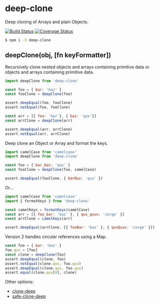 # deep-clone
Deep cloning of Arrays and plain Objects.

[![Build Status](https://travis-ci.org/thebearingedge/deep-clone.svg?branch=master)](https://travis-ci.org/thebearingedge/deep-clone)
[![Coverage Status](https://coveralls.io/repos/thebearingedge/deep-clone/badge.svg?branch=master&service=github)](https://coveralls.io/github/thebearingedge/deep-clone?branch=master)

```bash
$ npm i -S deep-clone
```

deepClone(obj, [fn keyFormatter])
---

Recursively clone nested objects and arrays containing primitive data or objects and arrays containing primitive data.

```javascript
import deepClone from 'deep-clone'

const foo = { bar: 'baz' }
const fooClone = deepClone(foo)

assert.deepEqual(foo, fooClone)
assert.notEqual(foo, fooClone)

const arr = [{ foo: 'bar'}, { baz: 'qux'}]
const arrClone = deepClone(arr)

assert.deepEqual(arr, arrClone)
assert.notEqual(arr, arrClone)
```

Deep clone an Object or Array and format the keys.

```javascript
import camelCase from 'camelcase'
import deepClone from 'deep-clone'

const foo = { bar_baz: 'qux' }
const fooClone = deepClone(foo, camelCase)

assert.deepEqual(fooClone, { barBaz: 'qux' })
```

Or...

```javascript
import camelCase from 'camelcase'
import { formatKeys } from 'deep-clone'

const camelKeys = formatKeys(camelCase)
const arr = [{ foo_bar: 'baz' }, { qux_quux: 'corge' }]
const arrClone = camelKeys(arr)

assert.deepEqual(arrClone, [{ fooBar: 'baz' }, { quxQuux: 'corge' }])
```

Version 2 handles circular references using a Map.

```javascript
const foo = { bar: 'baz' }
foo.qux = [foo]
const clone = deepClone(foo)
assert.deepEqual(clone, foo)
assert.notEqual(clone.qux, foo.qux)
assert.deepEqual(clone.qux, foo.qux)
assert.equal(clone.qux[0], clone)
```

Other options:
- [clone-deep](https://github.com/jonschlinkert/clone-deep)
- [safe-clone-deep](https://github.com/tracker1/safe-clone-deep)